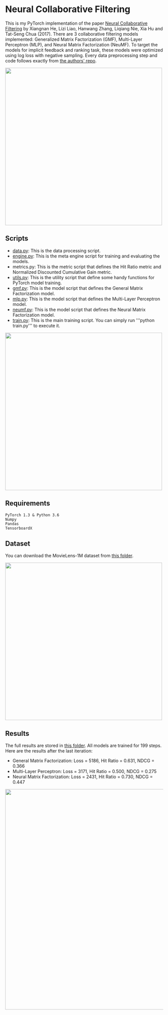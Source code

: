 # Neural Collaborative Filtering

This is my PyTorch implementation of the paper [Neural Collaborative Filtering](http://dl.acm.org/citation.cfm?id=3052569) by Xiangnan He, Lizi Liao, Hanwang Zhang, Liqiang Nie, Xia Hu and Tat-Seng Chua (2017). There are 3 collaborative filtering models implemented: Generalized Matrix Factorization (GMF), Multi-Layer Perceptron (MLP), and Neural Matrix Factorization (NeuMF). To target the models for implicit feedback and ranking task, these models were optimized using log loss with negative sampling. Every data preprocessing step and code follows exactly from [the authors' repo](https://github.com/hexiangnan/neural_collaborative_filtering).

<img src="https://github.com/khanhnamle1994/transfer-rec/blob/master/Neural-CF-PyTorch/pics/Fig2.png" width="500">

## Scripts
* [data.py](https://github.com/khanhnamle1994/transfer-rec/blob/master/Neural-CF-PyTorch/data.py): This is the data processing script.
* [engine.py](https://github.com/khanhnamle1994/transfer-rec/blob/master/Neural-CF-PyTorch/engine.py): This is the meta engine script for training and evaluating the models.
* metrics.py: This is the metric script that defines the Hit Ratio metric and Normalized Discounted Cumulative Gain metric.
* [utils.py](https://github.com/khanhnamle1994/transfer-rec/blob/master/Neural-CF-PyTorch/utils.py): This is the utility script that define some handy functions for PyTorch model training.
* [gmf.py](https://github.com/khanhnamle1994/transfer-rec/blob/master/Neural-CF-PyTorch/gmf.py): This is the model script that defines the General Matrix Factorization model.
* [mlp.py](https://github.com/khanhnamle1994/transfer-rec/blob/master/Neural-CF-PyTorch/mlp.py): This is the model script that defines the Multi-Layer Perceptron model.
* [neumf.py](https://github.com/khanhnamle1994/transfer-rec/blob/master/Neural-CF-PyTorch/neumf.py): This is the model script that defines the Neural Matrix Factorization model.
* [train.py](https://github.com/khanhnamle1994/transfer-rec/blob/master/Neural-CF-PyTorch/train.py): This is the main training script. You can simply run '''python train.py''' to execute it.

<img src="https://github.com/khanhnamle1994/transfer-rec/blob/master/Neural-CF-PyTorch/pics/Fig3.png" width="500">

## Requirements

```
PyTorch 1.3 & Python 3.6
Numpy
Pandas
TensorboardX
```

## Dataset
You can download the MovieLens-1M dataset from [this folder](https://github.com/khanhnamle1994/transfer-rec/tree/master/ml-1m).

<img src="https://github.com/khanhnamle1994/transfer-rec/blob/master/Neural-CF-PyTorch/pics/Table1.png" width="500">

## Results
The full results are stored in [this folder](https://github.com/khanhnamle1994/transfer-rec/tree/master/Neural-CF-PyTorch/results). All models are trained for 199 steps. Here are the results after the last iteration:
* General Matrix Factorization: Loss = 5186, Hit Ratio = 0.631, NDCG = 0.366
* Multi-Layer Perceptron: Loss = 3171, Hit Ratio = 0.500, NDCG = 0.275
* Neural Matrix Factorization: Loss = 2431, Hit Ratio = 0.730, NDCG = 0.447

<img src="https://github.com/khanhnamle1994/transfer-rec/blob/master/Neural-CF-PyTorch/pics/result-experiment.png" width="700">
